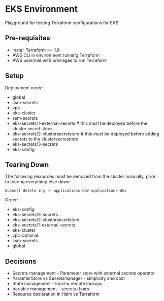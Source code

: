 # EKS Environment

Playground for testing Terraform configurations for EKS

## Pre-requisites

* Install Terraform >= 1.9
* AWS CLI in environment running Terraform
* AWS user/role with privileges to run Terraform 


## Setup 

Deployment order:
* global
* ssm-secrets
* vpc
* eks-cluster
* ssm-secrets
* eks-secrets/1-external-secrets # this *must* be deployed before the cluster secret store
* eks-secrets/2-clustersecretstore # this *must* be deployed before adding secrets to the clustersecretstore
* eks-secrets/3-secrets
* eks-config

## Tearing Down

The following resources must be removed from the cluster manually, prior to tearing everything else down:
```
kubectl delete ing -n applications-dev applications-dev 
```

Order:
* eks-config
* eks-secrets/3-secrets
* eks-secrets/2-clustersecretstore
* eks-secrets/1-external-secrets
* eks-cluster
* vpc
Optional:
* ssm-secrets
* global

## Decisions

* Secrets management - Parameter store with external secrets operator
* ParamterStore vs Secretsmanager - simplicity and cost
* State management - local w remote lookups
* Variable management - secrets.tfvars 
* Resource declaration in Helm vs Terraform